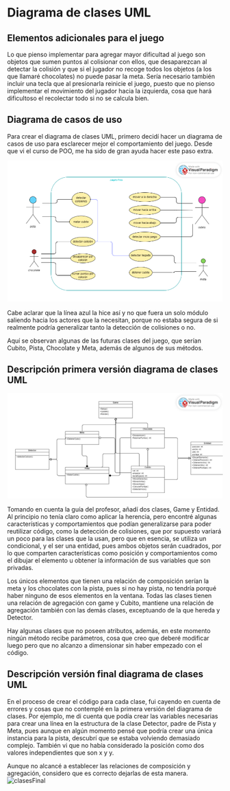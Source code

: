 # Diagrama de clases UML

## Elementos adicionales para el juego
Lo que pienso implementar para agregar mayor dificultad al juego son objetos que sumen puntos al colisionar con ellos, que desaparezcan al detectar la colisión y que si el jugador no recoge todos los objetos (a los que llamaré chocolates) no puede pasar la meta. Sería necesario también incluir una tecla que al presionarla reinicie el juego, puesto que no pienso implementar el movimiento del jugador hacia la izquierda, cosa que hará dificultoso el recolectar todo si no se calcula bien.

## Diagrama de casos de uso
Para crear el diagrama de clases UML, primero decidí hacer un diagrama de casos de uso para esclarecer mejor el comportamiento del juego. Desde que vi el curso de POO, me ha sido de gran ayuda hacer este paso extra.

![casos_de_uso](https://github.com/hacUPB/sc-2420-eval-u3-SofiaLezcanoArenas/blob/main/DiagramaClasesUML/pista%20casos%20uso.png)

Cabe aclarar que la línea azul la hice así y no que fuera un solo módulo saliendo hacia los actores que la necesitan, porque no estaba segura de si realmente podría generalizar tanto la detección de colisiones o no.

Aquí se observan algunas de las futuras clases del juego, que serían Cubito, Pista, Chocolate y Meta, además de algunos de sus métodos.

## Descripción primera versión diagrama de clases UML
![clases](https://github.com/hacUPB/sc-2420-eval-u3-SofiaLezcanoArenas/blob/main/DiagramaClasesUML/planta%20clases.png)

Tomando en cuenta la guía del profesor, añadí dos clases, Game y Entidad. Al principio no tenía claro como aplicar la herencia, pero encontré algunas características y comportamientos que podían generalizarse para poder reutilizar código, como la detección de colisiones, que por supuesto variará un poco para las clases que la usan, pero que en esencia, se utiliza un condicional, y el ser una entidad, pues ambos objetos serán cuadrados, por lo que comparten características como posición y comportamientos como el dibujar el elemento u obtener la información de sus variables que son privadas.

Los únicos elementos que tienen una relación de composición serían la meta y los chocolates con la pista, pues si no hay pista, no tendría porqué haber ninguno de esos elementos en la ventana. Todas las clases tienen una relación de agregación con game y Cubito, mantiene una relación de agregación también con las demás clases, exceptuando de la que hereda y Detector.

Hay algunas clases que no poseen atributos, además, en este momento ningún método recibe parámetros, cosa que creo que deberé modificar luego pero que no alcanzo a dimensionar sin haber empezado con el código.

## Descripción versión final diagrama de clases UML
En el proceso de crear el código para cada clase, fui cayendo en cuenta de errores y cosas que no contemplé en la primera versión del diagrama de clases. Por ejemplo, me di cuenta que podía crear las variables necesarias para crear una línea en la estructura de la clase Detector, padre de Pista y Meta, pues aunque en algún momento pensé que podría crear una única instancia para la pista, descubrí que se estaba volviendo demasiado complejo. También vi que no había considerado la posición como dos valores independientes que son x y y.

Aunque no alcancé a establecer las relaciones de composición y agregación, considero que es correcto dejarlas de esta manera.
![clasesFinal]()


